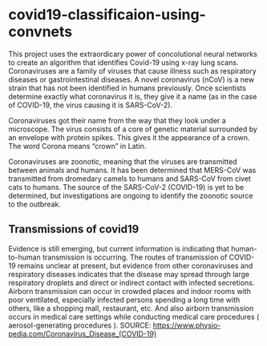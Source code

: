 # covid19-classificaion-using-convnets
This project uses the extraordicary power of concolutional neural networks to create an algorithm that identifies Covid-19 using x-ray lung scans.
Coronaviruses are a family of viruses that cause illness such as respiratory diseases or gastrointestinal diseases. A novel coronavirus (nCoV) is a new strain that has not been identified in humans previously. Once scientists determine exactly what coronavirus it is, they give it a name (as in the case of COVID-19, the virus causing it is SARS-CoV-2).

Coronaviruses got their name from the way that they look under a microscope. The virus consists of a core of genetic material surrounded by an envelope with protein spikes. This gives it the appearance of a crown. The word Corona means “crown” in Latin.

Coronaviruses are zoonotic, meaning that the viruses are transmitted between animals and humans. It has been determined that MERS-CoV was transmitted from dromedary camels to humans and SARS-CoV from civet cats to humans.  The source of the SARS-CoV-2 (COVID-19) is yet to be determined, but investigations are ongoing to identify the zoonotic source to the outbreak.

## Transmissions of covid19
Evidence is still emerging, but current information is indicating that human-to-human transmission is occurring. The routes of transmission of COVID-19 remains unclear at present, but evidence from other coronaviruses and respiratory diseases indicates that the disease may spread through large respiratory droplets and direct or indirect contact with infected secretions. Airborn transmission can occur in crowded places and indoor rooms with poor ventilated, especially infected persons spending a long time with others, like a shopping mall, restaurant, etc. And also airborn transmission occurs in medical care settings while conducting medical care procedures ( aerosol-generating procedures ). SOURCE: https://www.physio-pedia.com/Coronavirus_Disease_(COVID-19)
